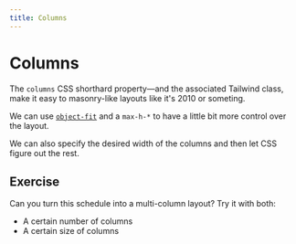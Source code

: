 ```yaml
---
title: Columns
---
```


# Columns

<script>
  import { Playground } from '$components';
</script>

The `columns` CSS shorthard property—and the associated Tailwind class, make it easy to masonry-like layouts like it's 2010 or someting.

<Playground id="qRR1Ho2O6f" title="Columns" height={700} />

We can use [`object-fit`](./object-fit.md) and a `max-h-*` to have a little bit more control over the layout.

<Playground id="YMFPhfCfYK" title="Columns with Object Fit and Maximum Height" height={700} />

We can also specify the desired width of the columns and then let CSS figure out the rest.

<Playground id="Cyz3JfvAbe" title="Columns with Specified Width" height={700} />

## Exercise

Can you turn this schedule into a multi-column layout? Try it with both:

- A certain number of columns
- A certain size of columns

<Playground id="Usd2KXQORk" title="Columns Layout Challenge" height={800} />

<Playground id="eb87kGJyCd" title="A Problematic Solution" solution />

<Playground id="QZtPj358Yo" title="A Better Solution" solution />
